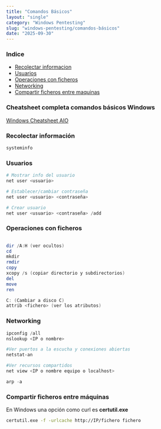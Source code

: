 ```yaml
---
title: "Comandos Básicos"
layout: "single"
category: "Windows Pentesting"
slug: "windows-pentesting/comandos-básicos"
date: "2025-09-30"
---
```


### Indice
- [Recolectar informacion](#recolectar)
- [Usuarios](#usuarios_grupos)
- [Operaciones con ficheros](#ficheros)
- [Networking](#net)
- [Compartir ficheros entre maquinas](#comp)

### Cheatsheet completa comandos básicos Windows 
[Windows Cheatsheet AIO](https://stationx.net/windows-command-line-cheat-sheet/)
### Recolectar información
```powershell
systeminfo
```
### Usuarios
```powershell
# Mostrar info del usuario
net user <usuario>

# Establecer/cambiar contraseña
net user <usuario> <contraseña>

# Crear usuario
net user <usuario> <contraseña> /add

```

### Operaciones con ficheros

```powershell

dir /A:H (ver ocultos)
cd
mkdir
rmdir
copy
xcopy /s (copiar directorio y subdirectorios)
del
move
ren

C: (Cambiar a disco C)
attrib <fichero> (ver los atributos)


```
### Networking
```powershell
ipconfig /all
nslookup <IP o nombre>

#Ver puertos a la escucha y conexiones abiertas
netstat-an

#Ver recursos compartidos
net view <IP o nombre equipo o localhost>

arp -a

```

### Compartir ficheros entre máquinas
En Windows una opción como curl es **certutil.exe** 
```bash
certutil.exe -f -urlcache http://IP/fichero fichero
```
